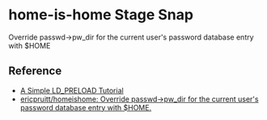 # home-is-home Stage Snap
Override passwd->pw_dir for the current user's password database entry with $HOME

## Reference
* [A Simple LD_PRELOAD Tutorial](https://catonmat.net/simple-ld-preload-tutorial)
* [ericpruitt/homeishome: Override passwd->pw_dir for the current user's password database entry with $HOME.](https://github.com/ericpruitt/homeishome)
